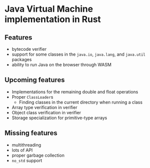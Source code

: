 # Java Virtual Machine implementation in Rust

## Features
- bytecode verifier
- support for some classes in the `java.io`, `java.lang`, and `java.util` packages
- ability to run Java on the browser through WASM

## Upcoming features
- Implementations for the remaining double and float operations
- Proper `ClassLoader`s
    - Finding classes in the current directory when running a class
- Array type verification in verifier
- Object class verification in verifier
- Storage specialization for primitive-type arrays

## Missing features
- multithreading
- lots of API
- proper garbage collection
- `no_std` support
